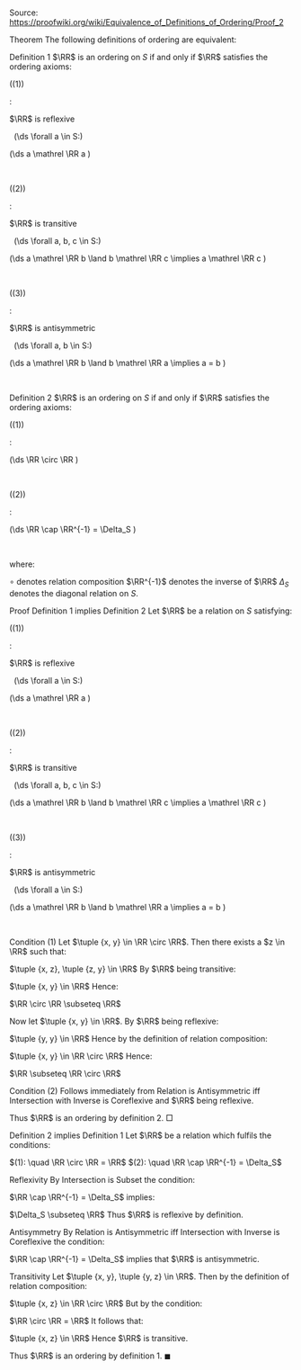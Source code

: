 # 

Source: https://proofwiki.org/wiki/Equivalence_of_Definitions_of_Ordering/Proof_2



Theorem
The following definitions of ordering are equivalent:

Definition 1
$\RR$ is an ordering on $S$ if and only if $\RR$ satisfies the ordering axioms:




\((1)\)  

$:$  



$\RR$ is reflexive   

  \(\ds \forall a \in S:\)

\(\ds a \mathrel \RR a \)   







  


\((2)\)  

$:$  



$\RR$ is transitive   

  \(\ds \forall a, b, c \in S:\)

\(\ds a \mathrel \RR b \land b \mathrel \RR c \implies a \mathrel \RR c \)   







  


\((3)\)  

$:$  



$\RR$ is antisymmetric   

  \(\ds \forall a, b \in S:\)

\(\ds a \mathrel \RR b \land b \mathrel \RR a \implies a = b \)   







  



Definition 2
$\RR$ is an ordering on $S$ if and only if $\RR$ satisfies the ordering axioms:




\((1)\)  

$:$  







\(\ds \RR \circ \RR \)   







  


\((2)\)  

$:$  







\(\ds \RR \cap \RR^{-1} = \Delta_S \)   







  

where:

$\circ$ denotes relation composition
$\RR^{-1}$ denotes the inverse of $\RR$
$\Delta_S$ denotes the diagonal relation on $S$.


Proof
Definition 1 implies Definition 2
Let $\RR$ be a relation on $S$ satisfying:




\((1)\)  

$:$  



$\RR$ is reflexive   

  \(\ds \forall a \in S:\)

\(\ds a \mathrel \RR a \)   







  


\((2)\)  

$:$  



$\RR$ is transitive   

  \(\ds \forall a, b, c \in S:\)

\(\ds a \mathrel \RR b \land b \mathrel \RR c \implies a \mathrel \RR c \)   







  


\((3)\)  

$:$  



$\RR$ is antisymmetric   

  \(\ds \forall a \in S:\)

\(\ds a \mathrel \RR b \land b \mathrel \RR a \implies a = b \)   







  



Condition $(1)$
Let $\tuple {x, y} \in \RR \circ \RR$.
Then there exists a $z \in \RR$ such that:

$\tuple {x, z}, \tuple {z, y} \in \RR$
By $\RR$ being transitive:

$\tuple {x, y} \in \RR$
Hence:

$\RR \circ \RR \subseteq \RR$

Now let $\tuple {x, y} \in \RR$.
By $\RR$ being reflexive:

$\tuple {y, y} \in \RR$
Hence by the definition of relation composition:

$\tuple {x, y} \in \RR \circ \RR$
Hence:

$\RR \subseteq \RR \circ \RR$


Condition $(2)$
Follows immediately from Relation is Antisymmetric iff Intersection with Inverse is Coreflexive and $\RR$ being reflexive.

Thus $\RR$ is an ordering by definition 2.
$\Box$


Definition 2 implies Definition 1
Let $\RR$ be a relation which fulfils the conditions:

$(1): \quad \RR \circ \RR = \RR$
$(2): \quad \RR \cap \RR^{-1} = \Delta_S$


Reflexivity
By Intersection is Subset the condition:

$\RR \cap \RR^{-1} = \Delta_S$
implies:

$\Delta_S \subseteq \RR$
Thus $\RR$ is reflexive by definition.


Antisymmetry
By Relation is Antisymmetric iff Intersection with Inverse is Coreflexive the condition:

$\RR \cap \RR^{-1} = \Delta_S$
implies that $\RR$ is antisymmetric.


Transitivity
Let $\tuple {x, y}, \tuple {y, z} \in \RR$.
Then by the definition of relation composition:

$\tuple {x, z} \in \RR \circ \RR$
But by the condition:

$\RR \circ \RR = \RR$
It follows that:

$\tuple {x, z} \in \RR$
Hence $\RR$ is transitive.

Thus $\RR$ is an ordering by definition 1.
$\blacksquare$






